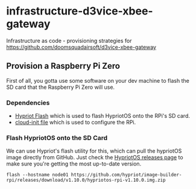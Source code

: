 # infrastructure-d3vice-xbee-gateway
Infrastructure as code - provisioning strategies for https://github.com/doomsquadairsoft/d3vice-xbee-gateway

## Provision a Raspberry Pi Zero

First of all, you gotta use some software on your dev machine to flash the SD card that the Raspberry Pi Zero will use.

### Dependencies

  * [Hypriot Flash](https://github.com/hypriot/flash/releases) which is used to flash HypriotOS onto the RPi's SD card.
  * [cloud-init file](https://cloudinit.readthedocs.io/en/18.5/topics/examples.html) which is used to configure the RPi.

### Flash HypriotOS onto the SD Card

We can use Hypriot's flash utility for this, which can pull the hypriotOS image directly from GitHub. Just check the [HypriotOS releases page](https://github.com/hypriot/image-builder-rpi/releases) to make sure you're getting the most up-to-date version.

    flash --hostname node01 https://github.com/hypriot/image-builder-rpi/releases/download/v1.10.0/hypriotos-rpi-v1.10.0.img.zip


 

